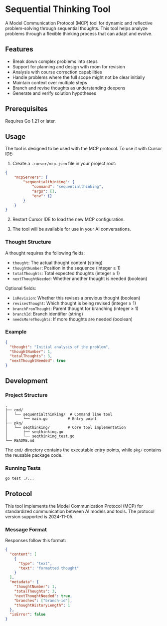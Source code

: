 # Sequential Thinking Tool

A Model Communication Protocol (MCP) tool for dynamic and reflective problem-solving through sequential thoughts. This tool helps analyze problems through a flexible thinking process that can adapt and evolve.

## Features

- Break down complex problems into steps
- Support for planning and design with room for revision
- Analysis with course correction capabilities
- Handle problems where the full scope might not be clear initially
- Maintain context over multiple steps
- Branch and revise thoughts as understanding deepens
- Generate and verify solution hypotheses

## Prerequisites

Requires Go 1.21 or later.

## Usage

The tool is designed to be used with the MCP protocol. To use it with Cursor IDE:

1. Create a `.cursor/mcp.json` file in your project root:

```json
{
    "mcpServers": {
        "sequentialthinking": {
            "command": "sequentialthinking",
            "args": [],
            "env": {}
        }
    }
}
```

2. Restart Cursor IDE to load the new MCP configuration.

3. The tool will be available for use in your AI conversations.

### Thought Structure

A thought requires the following fields:
- `thought`: The actual thought content (string)
- `thoughtNumber`: Position in the sequence (integer ≥ 1)
- `totalThoughts`: Total expected thoughts (integer ≥ 1)
- `nextThoughtNeeded`: Whether another thought is needed (boolean)

Optional fields:
- `isRevision`: Whether this revises a previous thought (boolean)
- `revisesThought`: Which thought is being revised (integer ≥ 1)
- `branchFromThought`: Parent thought for branching (integer ≥ 1)
- `branchId`: Branch identifier (string)
- `needsMoreThoughts`: If more thoughts are needed (boolean)

### Example

```json
{
  "thought": "Initial analysis of the problem",
  "thoughtNumber": 1,
  "totalThoughts": 3,
  "nextThoughtNeeded": true
}
```

## Development

### Project Structure

```
.
├── cmd/
│   └── sequentialthinking/  # Command line tool
│       └── main.go         # Entry point
├── pkg/
│   └── seqthinking/        # Core tool implementation
│       ├── seqthinking.go
│       └── seqthinking_test.go
└── README.md
```

The `cmd/` directory contains the executable entry points, while `pkg/` contains the reusable package code.

### Running Tests

```bash
go test ./...
```

## Protocol

This tool implements the Model Communication Protocol (MCP) for standardized communication between AI models and tools. The protocol version supported is 2024-11-05.

### Message Format

Responses follow this format:
```json
{
  "content": [
    {
      "type": "text",
      "text": "formatted thought"
    }
  ],
  "metadata": {
    "thoughtNumber": 1,
    "totalThoughts": 3,
    "nextThoughtNeeded": true,
    "branches": ["branch-id"],
    "thoughtHistoryLength": 1
  },
  "isError": false
}
``` 